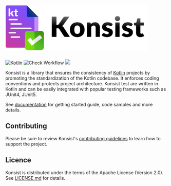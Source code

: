 ![Konsist](misc/page-konsist-logo.png)
==========

[![Kotlin](https://img.shields.io/badge/Kotlin-blue.svg?style=flat&logo=kotlin)](https://kotlinlang.org)
![Check Workflow](https://github.com/LemonAppDev/konsist/actions/workflows/check.yml/badge.svg)
[<img src="https://img.shields.io/maven-central/v/com.lemonappdev/konsist?label=Release"/>](https://central.sonatype.com/artifact/com.lemonappdev/konsist)

Konsist is a library that ensures the consistency of [Kotlin](https://kotlinlang.org/) projects by promoting the
standardization of the Kotlin codebase. It enforces coding conventions and protects project architecture. Konsist
test are written in Kotlin and can be easily integrated with popular testing frameworks such as JUnit4, JUnit5.

See [documentation](http://docs.konsist.lemonappdev.com/) for getting started guide, code samples and more details.

## Contributing

Please be sure to review Konsist's [contributing guidelines](https://docs.konsist.lemonappdev.com/help/contributing)
to learn how to support the project.

## Licence

Konsist is distributed under the terms of the Apache License (Version 2.0). See [LICENSE.md](LICENSE.md) for details.
